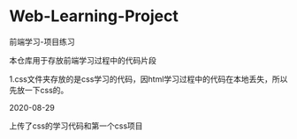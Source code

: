 # Web-Learning-Project
前端学习-项目练习

本仓库用于存放前端学习过程中的代码片段

1.css文件夹存放的是css学习的代码，因html学习过程中的代码在本地丢失，所以先放一下css的。

2020-08-29

上传了css的学习代码和第一个css项目
